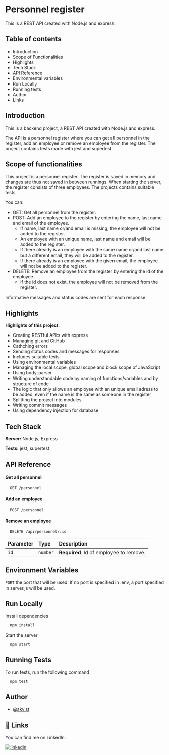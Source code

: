 # Personnel register

This is a REST API created with Node.js and express.

## Table of contents

- Introduction
- Scope of Functionalities
- Highlights
- Tech Stack
- API Reference
- Environmental variables
- Run Locally
- Running tests
- Author
- Links

## Introduction

This is a backend project, a REST API created with Node.js and express.

The API is a personnel register where you can get all personnel in the register, add an employee or remove an employee from the register. The project contains tests made with jest and supertest.

## Scope of functionalities

This project is a personnel register. The register is saved in memory and changes are thus not saved in between runnings. When starting the server, the register consists of three employees. The projects contains suitable tests.

You can:

- GET: Get all personnel from the register.
- POST: Add an employee to the register by entering the name, last name and email of the employee.
  - If name, last name or/and email is missing, the employee will not be added to the register.
  - An employee with an unique name, last name and email will be added to the register.
  - If there already is an employee with the same name or/and last name but a different email, they will be added to the register.
  - If there already is an employee with the given email, the employee will not be added to the register.
- DELETE: Remove an employee from the register by entering the id of the employee.
  - If the id does not exist, the employee will not be removed from the register.

Informative messages and status codes are sent for each response.

## Highlights

**Highlights of this project**:

- Creating RESTful API:s with express
- Managing git and GitHub
- Cathching errors
- Sending status codes and messages for responses
- Includes suitable tests
- Using environmental variables
- Managing the local scope, global scope and block scope of JavaScript
- Using body-parser
- Writing understandable code by naming of functions/variables and by structure of code
- The logic that only allows an employee with an unique email adress to be added, even if the name is the same as someone in the register
- Splitting the project into modules
- Writing commit messages
- Using dependency injection for database

## Tech Stack

**Server:** Node.js, Express

**Tests:** jest, supertest

## API Reference

#### Get all personnel

```http
  GET /personnel
```

#### Add an employee

```http
  POST /personnel
```

#### Remove an employee

```http
  DELETE /api/personnel/:id
```

| Parameter | Type     | Description                             |
| :-------- | :------- | :-------------------------------------- |
| `id`      | `number` | **Required**. Id of employee to remove. |

## Environment Variables

`PORT` the port that will be used. If no port is specified in .env, a port specified in server.js will be used.

## Run Locally

Install dependencies

```bash
  npm install
```

Start the server

```bash
  npm start
```

## Running Tests

To run tests, run the following command

```bash
  npm test
```

## Author

- [@akvist](https://www.github.com/akvist)

## 🔗 Links

You can find me on LinkedIn:

[![linkedin](https://img.shields.io/badge/linkedin-0A66C2?style=for-the-badge&logo=linkedin&logoColor=white)](https://www.linkedin.com/in/amirakvist/)
